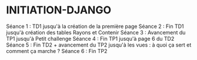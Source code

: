 # INITIATION-DJANGO

Séance 1 : TD1 jusqu'à la création de la première page
Séance 2 : Fin TD1 jusqu'à création des tables Rayons et Contenir
Séance 3 : Avancement du TP1 jusqu'à Petit challenge
Séance 4 : Fin TP1 jusqu'à page 6 du TD2
Séance 5 : Fin TD2 + avancement du TP2 jusqu'à les vues : à quoi ça sert et comment ça marche ? 
Séance 6 : Fin TP2

